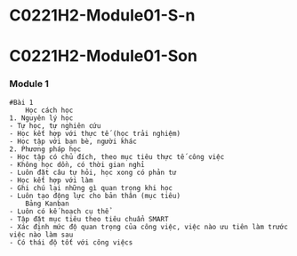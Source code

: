 # C0221H2-Module01-S-n
# C0221H2-Module01-Son
### Module 1
	#Bài 1
		Học cách học
	1. Nguyên lý học
	- Tự học, tự nghiên cứu
	- Học kết hợp với thực tế (học trải nghiệm)
	- Học tập với bạn bè, người khác
	2. Phương pháp học
	- Học tập có chủ đích, theo mục tiêu thực tế công việc
	- Không học dồn, có thời gian nghỉ 
	- Luôn đặt câu tự hỏi, học xong có phản tư
	- Học kết hợp với làm
	- Ghi chú lại những gì quan trọng khi học
	- Luôn tạo động lực cho bản thân (mục tiêu)
		Bảng Kanban
	- Luôn có kế hoạch cụ thể 
	- Tập đặt mục tiêu theo tiêu chuẩn SMART
	- Xác định mức độ quan trọng của công việc, việc nào ưu tiên làm trước việc nào làm sau
	- Có thái độ tốt với công việcs

